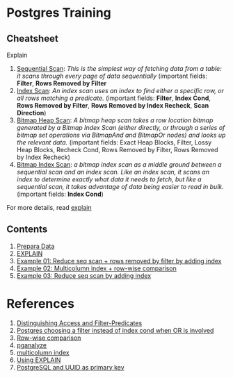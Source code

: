 # Postgres Training

## Cheatsheet

Explain

1. [Sequential Scan](https://pganalyze.com/docs/explain/scan-nodes/sequential-scan): *This is the simplest way of fetching data from a table: it scans through every page of data sequentially* (important fields: **Filter**, **Rows Removed by Filter**
2. [Index Scan](https://pganalyze.com/docs/explain/scan-nodes/index-scan): *An index scan uses an index to find either a specific row, or all rows matching a predicate.* (important fields: **Filter**, **Index Cond**, **Rows Removed by Filter**, **Rows Removed by Index Recheck**, **Scan Direction**)
3. [Bitmap Heap Scan](https://pganalyze.com/docs/explain/scan-nodes/bitmap-heap-scan): *A bitmap heap scan takes a row location bitmap generated by a Bitmap Index Scan (either directly, or through a series of bitmap set operations via BitmapAnd and BitmapOr nodes) and looks up the relevant data.* (important fields: Exact Heap Blocks, Filter, Lossy Heap Blocks, Recheck Cond, Rows Removed by Filter, Rows Removed by Index Recheck)
4. [Bitmap Index Scan](https://pganalyze.com/docs/explain/scan-nodes/bitmap-index-scan): *a bitmap index scan as a middle ground between a sequential scan and an index scan. Like an index scan, it scans an index to determine exactly what data it needs to fetch, but like a sequential scan, it takes advantage of data being easier to read in bulk.* (important fields: **Index Cond**)

For more details, read [explain](https://pganalyze.com/docs/explain)

## Contents

1. [Prepara Data](docs/prepare-data.md)
1. [EXPLAIN](docs/explain.md)
1. [Example 01: Reduce seq scan + rows removed by filter by adding index](docs/performance-tuning-example-01.md)
1. [Example 02: Multicolumn index + row-wise comparison](docs/performance-tuning-example-02.md)
1. [Example 03: Reduce seq scan by adding index](docs/performance-tuning-example-03.md)

# References
1. [Distinguishing Access and Filter-Predicates](https://use-the-index-luke.com/sql/explain-plan/postgresql/filter-predicates)
1. [Postgres choosing a filter instead of index cond when OR is involved](https://dba.stackexchange.com/questions/241591/postgres-choosing-a-filter-instead-of-index-cond-when-or-is-involved)
1. [Row-wise comparison](https://www.postgresql.org/docs/current/functions-comparisons.html#ROW-WISE-COMPARISON)
1. [pganalyze](https://pganalyze.com/docs/)
1. [multicolumn index](https://www.postgresql.org/docs/current/indexes-multicolumn.html)
1. [Using EXPLAIN](https://www.postgresql.org/docs/current/using-explain.html)
1. [PostgreSQL and UUID as primary key](https://maciejwalkowiak.com/blog/postgres-uuid-primary-key/)

